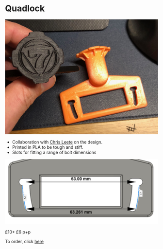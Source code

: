 # Quadlock
![stl](/img/quadlock.jpeg)

* Collaboration with [Chris Leete](https://www.instagram.com/chrisl3ete/) on the design. 
* Printed in PLA to be tough and stiff.
* Slots for fitting a range of bolt dimensions

![dimensions](/img/quad-dim.jpeg)

£10+ £6 p+p

To order, click [here](https://forms.gle/WPmsiwcxM3baA25NA)
